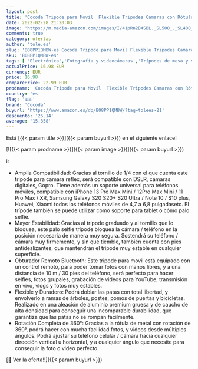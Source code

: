 ```yaml
---
layout: post
title: 'Cocoda Tripode para Movil  Flexible Tripodes Camaras con Rótula de Bola 360°  Trípode con Tornillo Universal de 1/4 Pulgadas y Control Remoto Bluetooth Compatible con iPhone  Samsung  GoPro  Cámara'
date: 2022-02-28 21:20:03
image: 'https://m.media-amazon.com/images/I/41pRn2B4SBL._SL500_._SL400_.jpg'
comments: true
category: ofertas
author: 'tole.es'
slug: 'B08PP1QMBW-es Cocoda Tripode para Movil Flexible Tripodes Camaras con...'
sku: 'B08PP1QMBW-es'
tags: [ 'Electrónica','Fotografía y videocámaras','Trípodes de mesa y viaje','Trípodes y monopies','cocoda','iphone', ]
actualPrice: 16.98 EUR
currency: EUR
price: 16.98
comparePrice: 22.99 EUR
prodname: 'Cocoda Tripode para Movil  Flexible Tripodes Camaras con Rótula de Bola 360°  Trípode con Tornillo Universal de 1/4 Pulgadas y Control Remoto Bluetooth Compatible con iPhone  Samsung  GoPro  Cámara'
country: 'es'
flag: '🇪🇸'
brand: 'Cocoda'
buyurl: 'https://www.amazon.es/dp/B08PP1QMBW/?tag=tolees-21'
descuento: '26.14'
average: '15.858'
---
```


Está [{{< param title >}}]({{< param buyurl >}}) en el siguiente enlace!

[![{{< param prodname >}}]({{< param image >}})]({{< param buyurl >}})

ℹ️:

- Amplia Compatibilidad: Gracias al tornillo de 1/4  con el que cuenta este tripode para camara reflex, será compatible con DSLR, cámaras digitales, Gopro. Tiene además un soporte universal para teléfonos móviles, compatible con iPhone 13 Pro Max Mini / 12Pro Max Mini / 11 Pro Max / XR, Samsung Galaxy S20 S20+ S20 Ultra / Note 10 / S10 plus, Huawei, Xiaomi todos los teléfonos móviles de 4,7 a 6,8 pulgadasetc. El trípode también se puede utilizar como soporte para tablet o cómo palo selfie.
- Mayor Estabilidad: Gracias al tripode graduado y al tornillo que lo bloquea, este palo selfie tripode bloquea la cámara / teléfono en la posición necesaria de manera muy segura. Sostendrá su teléfono / cámara muy firmemente, y sin que tiemble, también cuenta con pies antideslizantes, que mantendrán el trípode muy estable en cualquier superficie.
- Obturador Remoto Bluetooth: Este tripode para movil está equipado con un control remoto, para poder tomar fotos con manos libres, y a una distancia de 10 m / 30 pies del teléfono, será perfecto para hacer selfies, fotos grupales, grabación de videos para YouTube, transmisión en vivo, vlogs y fotos muy estables.
- Flexible y Duradero: Podrá doblar las patas con total libertad, y envolverlo a ramas de árboles, postes, pomos de puertas y bicicletas. Realizado en una aleación de aluminio premium gruesa y de caucho de alta densidad para conseguir una incomparable durabilidad, que garantiza que las patas no se rompan fácilmente.
- Rotación Completa de 360°: Gracias a la rótula de metal con rotación de 360°, podrá hacer con mucha facilidad fotos, y videos desde múltiples ángulos. Podrá ajustar su teléfono celular / cámara hacia cualquier dirección vertical u horizontal, y a cualquier ángulo que necesite para conseguir la foto o video perfecto.

[🛒 Ver la oferta!!]({{< param buyurl >}})
